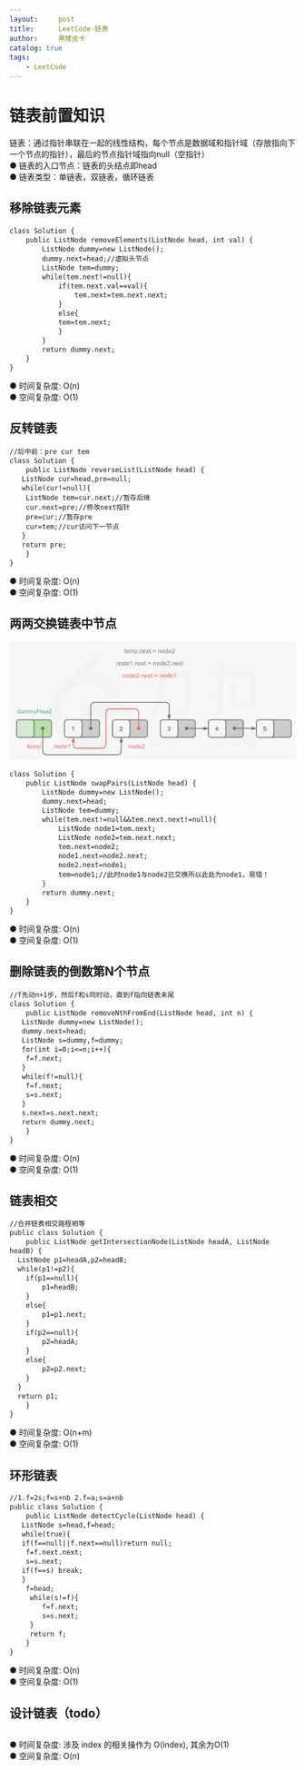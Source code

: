 ```yaml
---
layout:     post
title:      LeetCode-链表
author:     黑矮皮卡
catalog: true
tags:
    - LeetCode
---
```


# 链表前置知识
链表：通过指针串联在一起的线性结构，每个节点是数据域和指针域（存放指向下一个节点的指针），最后的节点指针域指向null（空指针）  
● 链表的入口节点：链表的头结点即head  
● 链表类型：单链表，双链表，循环链表  
## 移除链表元素
```
class Solution {
    public ListNode removeElements(ListNode head, int val) {
        ListNode dummy=new ListNode();
        dummy.next=head;//虚拟头节点
        ListNode tem=dummy;
        while(tem.next!=null){
            if(tem.next.val==val){
                tem.next=tem.next.next;
            }
            else{
            tem=tem.next;
            }
        }
        return dummy.next;
    }
}
```
● 时间复杂度: O(n)  
● 空间复杂度: O(1)  
## 反转链表
```
//后中前：pre cur tem
class Solution {
    public ListNode reverseList(ListNode head) {
   ListNode cur=head,pre=null;
   while(cur!=null){
    ListNode tem=cur.next;//暂存后继
    cur.next=pre;//修改next指针
    pre=cur;//暂存pre
    cur=tem;//cur访问下一节点
   }     
   return pre;
    }
}
```
● 时间复杂度: O(n)  
● 空间复杂度: O(1)  
## 两两交换链表中节点
![](https://github.com/heiaipika/heiaipika.github.io/blob/master/img/leetcode1.jpg?raw=true)
```
class Solution {
    public ListNode swapPairs(ListNode head) {
        ListNode dummy=new ListNode();
        dummy.next=head;
        ListNode tem=dummy;
        while(tem.next!=null&&tem.next.next!=null){
            ListNode node1=tem.next;
            ListNode node2=tem.next.next;
            tem.next=node2;
            node1.next=node2.next;
            node2.next=node1;
            tem=node1;//此时node1与node2已交换所以此处为node1，易错！
        }
        return dummy.next;
    }
}
```
● 时间复杂度: O(n)  
● 空间复杂度: O(1)  
## 删除链表的倒数第N个节点 
```
//f先动n+1步，然后f和s同时动，直到f指向链表末尾
class Solution {
    public ListNode removeNthFromEnd(ListNode head, int n) {
   ListNode dummy=new ListNode();
   dummy.next=head;
   ListNode s=dummy,f=dummy;    
   for(int i=0;i<=n;i++){
    f=f.next;
   } 
   while(f!=null){
    f=f.next;
    s=s.next;
   }
   s.next=s.next.next;
   return dummy.next;
    }
}
```
● 时间复杂度: O(n)  
● 空间复杂度: O(1)  
## 链表相交
```
//合并链表相交路程相等
public class Solution {
    public ListNode getIntersectionNode(ListNode headA, ListNode headB) {
  ListNode p1=headA,p2=headB;
  while(p1!=p2){
    if(p1==null){
        p1=headB;
    }
    else{
        p1=p1.next;
    }
    if(p2==null){
        p2=headA;
    }
    else{
        p2=p2.next;
    }
  } 
  return p1;     
    }
}
```
● 时间复杂度: O(n+m)  
● 空间复杂度: O(1)  
## 环形链表
```
//1.f=2s;f=s+nb 2.f=a;s=a+nb
public class Solution {
    public ListNode detectCycle(ListNode head) {
   ListNode s=head,f=head;
   while(true){
   if(f==null||f.next==null)return null;
    f=f.next.next;
    s=s.next;
   if(f==s) break;  
   }
    f=head;
     while(s!=f){
        f=f.next;
        s=s.next;
     }
     return f;
    }
}
```
● 时间复杂度: O(n)  
● 空间复杂度: O(1)  
## 设计链表（todo）
```
```
● 时间复杂度: 涉及 index 的相关操作为 O(index), 其余为O(1)  
● 空间复杂度: O(n)  

